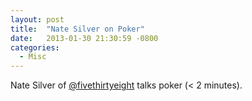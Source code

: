 ```yaml
---
layout: post
title:  "Nate Silver on Poker"
date:   2013-01-30 21:30:59 -0800
categories:
  - Misc
---
```


Nate Silver of  [@fivethirtyeight](https://twitter.com/fivethirtyeight)  talks poker (< 2 minutes). 

 
